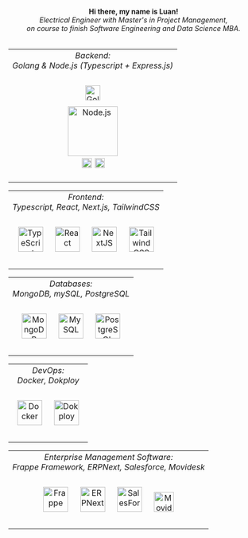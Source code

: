 <div align="center">
  <p align="center">
    <b>
      Hi there, my name is Luan!<br>
    </b>
    <i>
      Electrical Engineer with Master's in Project Management, <br> on course to finish Software Engineering and Data Science MBA.
    </i><br><br>
  </p>
  <table>
   <td valign="top" align="center">
    <div align="center">
      <i> Backend: </i> <br>
      <i> Golang & Node.js (Typescript + Express.js) </i> <br><br>
      <a href="https://go.dev/" target="_blank"><img style="margin: 10px" 
        src="https://upload.wikimedia.org/wikipedia/commons/thumb/0/05/Go_Logo_Blue.svg/1200px-Go_Logo_Blue.svg.png" alt="Golang" height="30" /></a>
      <div align="center" style="display: flex; flex-direction: column; align-items: center;">
        <a href="https://nodejs.org/" target="_blank"><img style="margin: 2px"
          src="https://profilinator.rishav.dev/skills-assets/nodejs-original-wordmark.svg" alt="Node.js" height="100" /></a>  
        <div>
          <a href="https://www.typescriptlang.org/" target="_blank"><img style="margin: 2px" 
             src="https://profilinator.rishav.dev/skills-assets/typescript-original.svg" alt="TypeScript" height="20" /></a>
          <a href="https://expressjs.com/" target="_blank"><img 
             src="https://www.guayerd.com/wp-content/uploads//2021/04/expressjs-logo.svg" alt="Express.js" height="20" /></a>
        </div>
      </div>
    </div><br>
   </td>
  </table>
  <table>
    <td valign="top" align="center">
        <div align="center">
          <i> Frontend: </i> <br>
          <i> Typescript, React, Next.js, TailwindCSS </i> <br><br>
          <a href="https://en.wikipedia.org/wiki/HTML5" target="_blank"><img style="margin: 10px" 
             src="https://profilinator.rishav.dev/skills-assets/typescript-original.svg" alt="TypeScript" height="50" /></a>
          <a href="https://reactjs.org/" target="_blank"><img style="margin: 10px"
             src="https://profilinator.rishav.dev/skills-assets/react-original-wordmark.svg" alt="React" height="50" /></a>  
          <a href="https://nextjs.org/" target="_blank"><img style="margin: 10px"
             src="https://profilinator.rishav.dev/skills-assets/nextjs.png" alt="NextJS" height="50" /></a>  
          <a href="https://www.tailwindcss.com/" target="_blank"><img style="margin: 10px" 
             src="https://profilinator.rishav.dev/skills-assets/tailwindcss.svg" alt="Tailwind CSS" height="50" /></a>
       </div><br>
    </td>
  </table>
  <table>
    <td valign="top" align="center">
        <div align="center">
            <i> Databases: </i> <br>
            <i> MongoDB, mySQL, PostgreSQL </i> <br><br>
            <a href="https://www.mongodb.com/" target="_blank"><img style="margin: 10px" 
               src="https://profilinator.rishav.dev/skills-assets/mongodb-original-wordmark.svg" alt="MongoDB" height="50" /></a>  
            <a href="https://www.mysql.com/" target="_blank"><img style="margin: 10px"
               src="https://profilinator.rishav.dev/skills-assets/mysql-original-wordmark.svg" alt="MySQL" height="50" /></a>  
            <a href="https://www.postgresql.org/" target="_blank"><img style="margin: 10px" 
               src="https://profilinator.rishav.dev/skills-assets/postgresql-original-wordmark.svg" alt="PostgreSQL" height="50" /></a>  
        </div><br>
    </td>
  </table>
  <table>
      <td valign="top" align="center">
        <div align="center">
          <i> DevOps: </i><br> 
          <i> Docker, Dokploy </i><br><br>
          <a href="https://www.docker.com/" target="_blank"><img style="margin: 10px"
             src="https://profilinator.rishav.dev/skills-assets/docker-original-wordmark.svg" alt="Docker" height="50" /></a>
          <a href="https://dokploy.com/" target="_blank"><img style="margin: 10px"
             src="https://avatars.githubusercontent.com/u/156882017" alt="Dokploy" height="50" /></a>
        </div> <br>
      </td>
  </table>
  <table>
      <td valign="top" align="center">
        <div align="center">
          <i> Enterprise Management Software: </i><br>
          <i> Frappe Framework, ERPNext, Salesforce, Movidesk </i><br><br>
          <a href="https://frappe.io/framework" target="_blank"><img style="margin: 10px"
             src="https://avatars.githubusercontent.com/u/836974" alt="Frappe" height="50" /></a>
          <a href="https://frappe.io/erpnext" target="_blank"><img style="margin: 10px"
             src="https://github.com/frappe/erpnext/raw/develop/erpnext/public/images/v16/erpnext.svg" alt="ERPNext" height="50" /></a>
          <a href="http://www.salesforce.com/" target="_blank"><img style="margin: 10px"
             src="https://profilinator.rishav.dev/skills-assets/salesforce.png" alt="SalesForce" height="50" /></a>
          <a href="https://www.movidesk.com/" target="_blank"><img style="margin: 10px"
             src="https://registration.movidesk.com/Content/images/movidesk-form.svg" alt="Movidesk" height="40" /></a>
        </div> <br>
      </td>
    </tr>
  </table>
</div>
